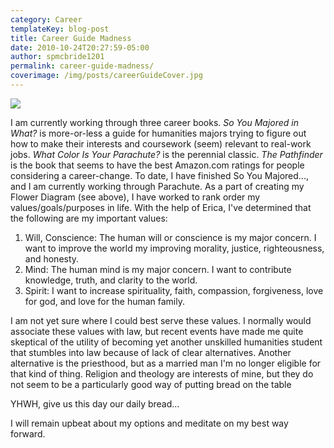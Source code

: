 ```yaml
---
category: Career
templateKey: blog-post
title: Career Guide Madness
date: 2010-10-24T20:27:59-05:00
author: spmcbride1201
permalink: career-guide-madness/
coverimage: /img/posts/careerGuideCover.jpg
---
```


![](/img/posts/careerGuideCover.jpg)

<!-- ![The Famous What Color is your Parachute Flower](/img/posts/abc76-flower001-624x749.jpg) -->

I am currently working through three career books. <i>So You Majored in What?</i> is more-or-less a guide for humanities majors trying to figure out how to make their interests and coursework (seem) relevant to real-work jobs. <i>What Color Is Your Parachute?</i> is the perennial classic. <i>The Pathfinder</i> is the book that seems to have the best Amazon.com ratings for people considering a career-change. To date, I have finished So You Majored..., and I am currently working through Parachute. As a part of creating my Flower Diagram (see above), I have worked to rank order my values/goals/purposes in life. With the help of Erica, I've determined that the following are my important values:

1.  Will, Conscience: The human will or conscience is my major concern. I want to improve the world my improving morality, justice, righteousness, and honesty.
2.  Mind: The human mind is my major concern. I want to contribute knowledge, truth, and clarity to the world.
3.  Spirit: I want to increase spirituality, faith, compassion, forgiveness, love for god, and love for the human family.

I am not yet sure where I could best serve these values. I normally would associate these values with law, but recent events have made me quite skeptical of the utility of becoming yet another unskilled humanities student that stumbles into law because of lack of clear alternatives. Another alternative is the priesthood, but as a married man I'm no longer eligible for that kind of thing. Religion and theology are interests of mine, but they do not seem to be a particularly good way of putting bread on the table

YHWH, give us this day our daily bread...

I will remain upbeat about my options and meditate on my best way forward.
